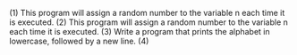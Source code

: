 (1) This program will assign a random number to the variable n each time it is executed.
(2) This program will assign a random number to the variable n each time it is executed.
(3) Write a program that prints the alphabet in lowercase, followed by a new line.
(4) 
